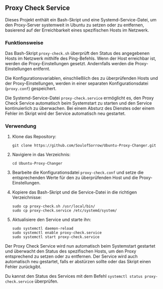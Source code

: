 ## Proxy Check Service

Dieses Projekt enthält ein Bash-Skript und eine Systemd-Service-Datei, um den Proxy-Server systemweit in Ubuntu zu setzen oder zu entfernen, basierend auf der Erreichbarkeit eines spezifischen Hosts im Netzwerk.

### Funktionsweise

Das Bash-Skript `proxy-check.sh` überprüft den Status des angegebenen Hosts im Netzwerk mithilfe des Ping-Befehls. Wenn der Host erreichbar ist, werden die Proxy-Einstellungen gesetzt. Andernfalls werden die Proxy-Einstellungen entfernt.

Die Konfigurationsvariablen, einschließlich des zu überprüfenden Hosts und der Proxy-Einstellungen, werden in einer separaten Konfigurationsdatei (`proxy.conf`) gespeichert.

Die Systemd-Service-Datei `proxy-check.service` ermöglicht es, den Proxy Check Service automatisch beim Systemstart zu starten und den Service kontinuierlich zu überwachen. Bei einem Absturz des Dienstes oder einem Fehler im Skript wird der Service automatisch neu gestartet.

### Verwendung

1. Klone das Repository:

   ```plaintext
   git clone https://github.com/SoulofSorrow/Ubuntu-Proxy-Changer.git
   ```

2. Navigiere in das Verzeichnis:

   ```plaintext
   cd Ubuntu-Proxy-Changer
   ```

3. Bearbeite die Konfigurationsdatei `proxy-check.conf` und setze die entsprechenden Werte für den zu überprüfenden Host und die Proxy-Einstellungen.

4. Kopiere das Bash-Skript und die Service-Datei in die richtigen Verzeichnisse:

   ```plaintext
   sudo cp proxy-check.sh /usr/local/bin/
   sudo cp proxy-check.service /etc/systemd/system/
   ```

5. Aktualisiere den Service und starte ihn:

   ```plaintext
   sudo systemctl daemon-reload
   sudo systemctl enable proxy-check.service
   sudo systemctl start proxy-check.service
   ```

Der Proxy Check Service wird nun automatisch beim Systemstart gestartet und überwacht den Status des spezifischen Hosts, um den Proxy entsprechend zu setzen oder zu entfernen. Der Service wird auch automatisch neu gestartet, falls er abstürzen sollte oder das Skript einen Fehler zurückgibt.

Du kannst den Status des Services mit dem Befehl `systemctl status proxy-check.service` überprüfen.
